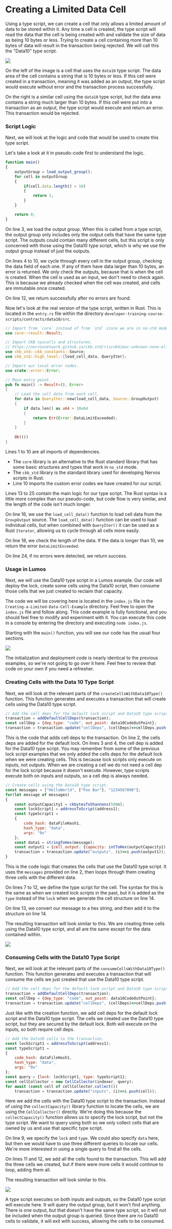 # Creating a Limited Data Cell

Using a type script, we can create a cell that only allows a limited amount of data to be stored within it. Any time a cell is created, the type script will read the data that the cell is being created with and validate the size of data as being 10 bytes or less. Trying to create a cell containing more than 10 bytes of data will result in the transaction being rejected. We will call this the "Data10" type script.

![](../.gitbook/assets/valid-invalid%20%281%29.png)

On the left of the image is a cell that uses the `data10` type script. The data area of the cell contains a string that is 10 bytes or less. If this cell were created in a transaction, meaning it was added as an output, the type script would execute without error and the transaction process successfully.

On the right is a similar cell using the `data10` type script, but the data area contains a string much larger than 10 bytes. If this cell were put into a transaction as an output, the type script would execute and return an error. This transaction would be rejected.

### Script Logic

Next, we will look at the logic and code that would be used to create this type script.

Let's take a look at it in pseudo-code first to understand the logic.

```javascript
function main()
{
    outputGroup = load_output_group();
    for cell in outputGroup
    {
        if(cell.data.length() > 10)
        {
            return 1;
        }
    }

    return 0;
}
```

On line 3, we load the output group. When this is called from a type script, the output group only includes only the output cells that have the same type script. The outputs could contain many different cells, but this script is only concerned with those using the Data10 type script, which is why we use the output group instead of just the outputs.

On lines 4 to 10, we cycle through every cell in the output group, checking the data field of each one. If any of them have data larger than 10 bytes, an error is returned. We only check the outputs, because that is when the cell is created. When the cell is used as an input, we don't need to check again. This is because we already checked when the cell was created, and cells are immutable once created.

On line 12, we return successfully after no errors are found.

Now let's look at the real version of the type script, written in Rust. This is located in the `entry.rs` file within the directory `developer-training-course-scripts/contracts/data10/src`.

```rust
// Import from `core` instead of from `std` since we are in no-std mode.
use core::result::Result;

// Import CKB syscalls and structures.
// https://nervosnetwork.github.io/ckb-std/riscv64imac-unknown-none-elf/doc/ckb_std/index.html
use ckb_std::ckb_constants::Source;
use ckb_std::high_level::{load_cell_data, QueryIter};

// Import our local error codes.
use crate::error::Error;

// Main entry point.
pub fn main() -> Result<(), Error>
{
    // Load the cell data from each cell.
    for data in QueryIter::new(load_cell_data, Source::GroupOutput)
    {
        if data.len() as u64 > 10u64
        {
            return Err(Error::DataLimitExceeded);
        }
    }
    
    Ok(())
}
```

Lines 1 to 10 are all imports of dependencies.

* The `core` library is an alternative to the Rust standard library that has some basic structures and types that work in `no_std` mode.
* The `ckb_std` library is the standard library used for developing Nervos scripts in Rust.
* Line 10 imports the custom error codes we have created for our script.

Lines 13 to 25 contain the main logic for our type script. The Rust syntax is a little more complex than our pseudo-code, but code flow is very similar, and the length of the code isn't much longer.

 On line 16, we use the `load_cell_data()` function to load cell data from the `GroupOutput` source. The `load_cell_data()` function can be used to load individual cells, but when combined with `QueryIter()` it can be used as a Rust `Iterator`, allowing us to cycle through all cells more easily.

On line 18, we check the length of the data. If the data is longer than 10, we return the error `DataLimitExceeded`.

On line 24, if no errors were detected, we return success.

### Usage in Lumos

Next, we will use the Data10 type script in a Lumos example. Our code will deploy the lock, create some cells using the Data10 script, then consume those cells that we just created to reclaim that capacity.

The code we will be covering here is located in the `index.js` file in the `Creating-a-Limited-Data-Cell-Example` directory. Feel free to open the `index.js` file and follow along. This code example is fully functional, and you should feel free to modify and experiment with it. You can execute this code in a console by entering the directory and executing `node index.js`.

Starting with the `main()` function, you will see our code has the usual four sections.

![](../.gitbook/assets/example-flow.png)

The initialization and deployment code is nearly identical to the previous examples, so we're not going to go over it here. Feel free to review that code on your own if you need a refresher.

### Creating Cells with the Data 10 Type Script

Next, we will look at the relevant parts of the `createCellsWithData10Type()` function. This function generates and executes a transaction that will create cells using the Data10 type script.

```javascript
// Add the cell deps for the default lock script and Data10 type script.
transaction = addDefaultCellDeps(transaction);
const cellDep = {dep_type: "code", out_point: data10CodeOutPoint};
transaction = transaction.update("cellDeps", (cellDeps)=>cellDeps.push(cellDep));
```

This is the code that adds cell deps to the transaction. On line 2, the cells deps are added for the default lock. On lines 3 and 4, the cell dep is added for the Data10 type script. You may remember from some of the previous lock script examples that we only added the cells deps for the default lock when we were creating cells. This is because lock scripts only execute on inputs, not outputs. When we are creating a cell we do not need a cell dep for the lock script because it doesn't execute. However, type scripts execute both on inputs and outputs, so a cell dep is always needed.

```javascript
// Create cells using the Data10 type script.
const messages = ["HelloWorld", ["Foo Bar"], "1234567890"];
for(let message of messages)
{
	const outputCapacity1 = ckbytesToShannons(500n);
	const lockScript1 = addressToScript(address1);
	const typeScript1 =
	{
		code_hash: dataFileHash1,
		hash_type: "data",
		args: "0x"
	};
	const data1 = stringToHex(message);
	const output1 = {cell_output: {capacity: intToHex(outputCapacity1), lock: lockScript1, type: typeScript1}, data: data1};
	transaction = transaction.update("outputs", (i)=>i.push(output1));
}
```

This is the code logic that creates the cells that use the Data10 type script. It uses the `messages` provided on line 2, then loops through them creating three cells with the different data.

On lines 7 to 12, we define the type script for the cell. The syntax for this is the same as when we created lock scripts in the past, but it is added as the `type` instead of the `lock` when we generate the cell structure on line 14.

On line 13, we convert our message to a hex string, and then add it to the structure on line 14. 

The resulting transaction will look similar to this. We are creating three cells using the Data10 type script, and all are the same except for the data contained within. 

![](../.gitbook/assets/create-transaction-structure%20%285%29.png)

### Consuming Cells with the Data10 Type Script

Next, we will look at the relevant parts of the `consumeCellsWithData10Type()` function. This function generates and executes a transaction that will consume the cells we just created that use the Data10 type script.

```javascript
// Add the cell deps for the default lock script and Data10 type script.
transaction = addDefaultCellDeps(transaction);
const cellDep = {dep_type: "code", out_point: data10CodeOutPoint};
transaction = transaction.update("cellDeps", (cellDeps)=>cellDeps.push(cellDep));
```

Just like with the creation function, we add cell deps for the default lock script and the Data10 type script. The cells we created use the Data10 type script, but they are secured by the default lock. Both will execute on the inputs, so both require cell deps.

```javascript
// Add the Data10 cells to the transaction. 
const lockScript1 = addressToScript(address1);
const typeScript1 =
{
	code_hash: dataFileHash1,
	hash_type: "data",
	args: "0x"
};
const query = {lock: lockScript1, type: typeScript1};
const cellCollector = new CellCollector(indexer, query);
for await (const cell of cellCollector.collect())
	transaction = transaction.update("inputs", (i)=>i.push(cell));
```

Here we add the cells with the Data10 type script to the transaction. Instead of using the `collectCapacity()` library function to locate the cells, we are using the `CellCollector()` directly. We're doing this because the `collectCapacity()` function allows us to specify the lock script, but not the type script. We want to query using both so we only collect cells that are owned by us and use that specific type script.

On line 9, we specify the `lock` and `type`. We could also specify `data` here, but then we would have to use three different queries to locate our cells. We're more interested in using a single query to find all the cells.

On lines 11 and 12, we add all the cells found to the transaction. This will add the three cells we created, but if there were more cells it would continue to loop, adding them all.

The resulting transaction will look similar to this.

![](../.gitbook/assets/consume-transaction-structure%20%285%29.png)

A type script executes on both inputs and outputs, so the Data10 type script will execute here. It will query the output group, but it won't find anything. There is one output, but that doesn't have the same type script, so it will not be included when the output group is queried. Since there are no Data10 cells to validate, it will exit with success, allowing the cells to be consumed.

